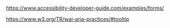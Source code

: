 #

https://www.accessibility-developer-guide.com/examples/forms/

https://www.w3.org/TR/wai-aria-practices/#tooltip

